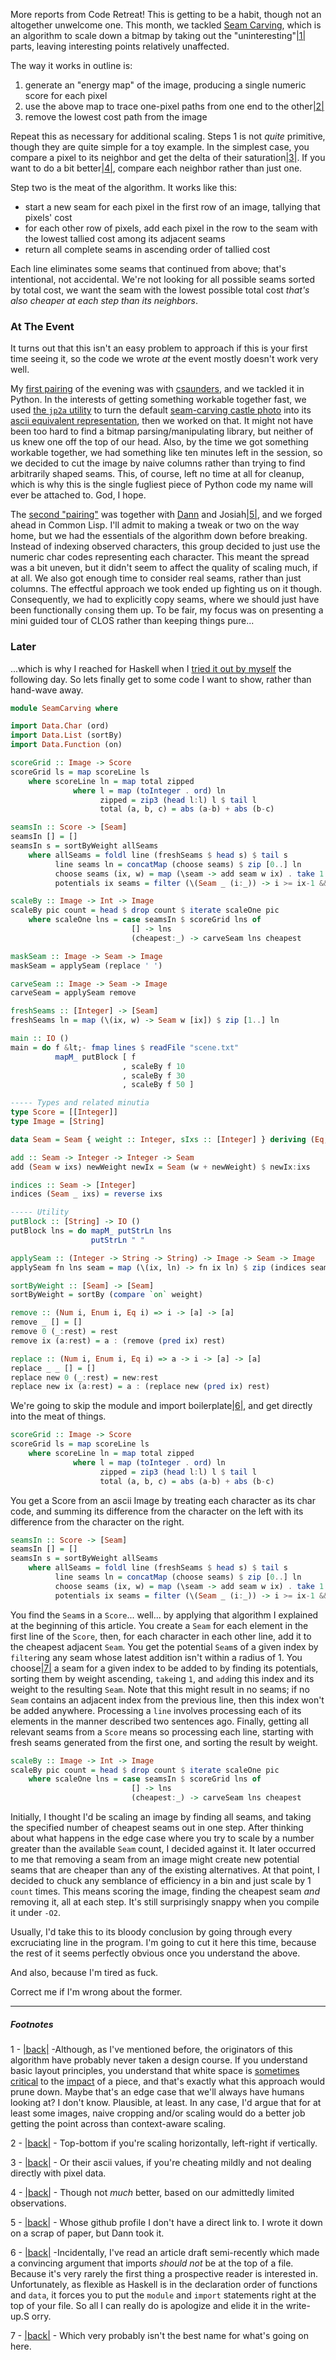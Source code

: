 More reports from Code Retreat! This is getting to be a habit, though not an altogether unwelcome one. This month, we tackled [Seam Carving](en.wikipedia.org/wiki/Seam_carving), which is an algorithm to scale down a bitmap by taking out the "uninteresting"<a name="note-Wed-Oct-22-234842EDT-2014"></a>[|1|](#foot-Wed-Oct-22-234842EDT-2014) parts, leaving interesting points relatively unaffected.

The way it works in outline is:

1.   generate an "energy map" of the image, producing a single numeric score for each pixel
1.   use the above map to trace one-pixel paths from one end to the other<a name="note-Wed-Oct-22-234846EDT-2014"></a>[|2|](#foot-Wed-Oct-22-234846EDT-2014)
1.   remove the lowest cost path from the image

Repeat this as necessary for additional scaling. Steps 1 is not *quite* primitive, though they are quite simple for a toy example. In the simplest case, you compare a pixel to its neighbor and get the delta of their saturation<a name="note-Wed-Oct-22-234849EDT-2014"></a>[|3|](#foot-Wed-Oct-22-234849EDT-2014). If you want to do a bit better<a name="note-Wed-Oct-22-234852EDT-2014"></a>[|4|](#foot-Wed-Oct-22-234852EDT-2014), compare each neighbor rather than just one.

Step two is the meat of the algorithm. It works like this:

-   start a new seam for each pixel in the first row of an image, tallying that pixels' cost
-   for each other row of pixels, add each pixel in the row to the seam with the lowest tallied cost among its adjacent seams
-   return all complete seams in ascending order of tallied cost

Each line eliminates some seams that continued from above; that's intentional, not accidental. We're not looking for all possible seams sorted by total cost, we want the seam with the lowest possible total cost *that's also cheaper at each step than its neighbors*.

### <a name="at-the-event" href="#at-the-event"></a>At The Event

It turns out that this isn't an easy problem to approach if this is your first time seeing it, so the code we wrote *at* the event mostly doesn't work very well.

My [first pairing](https://github.com/CodeRetreatTO/projects/blob/master/2014-10-seam-carving/csaunders-and-inaimathi.py) of the evening was with [csaunders](https://github.com/csaunders), and we tackled it in Python. In the interests of getting something workable together fast, we used [the `jp2a` utility](https://packages.debian.org/wheezy/jp2a) to turn the default [seam-carving castle photo](http://en.wikipedia.org/wiki/Seam_carving#mediaviewer/File:Broadway_tower_edit.jpg) into its [ascii equivalent representation](https://github.com/CodeRetreatTO/projects/blob/master/2014-10-seam-carving/scene.txt), then we worked on that. It might not have been too hard to find a bitmap parsing/manipulating library, but neither of us knew one off the top of our head. Also, by the time we got something workable together, we had something like ten minutes left in the session, so we decided to cut the image by naive columns rather than trying to find arbitrarily shaped seams. This, of course, left no time at all for cleanup, which is why this is the single fugliest piece of Python code my name will ever be attached to. God, I hope.

The [second "pairing"](https://github.com/CodeRetreatTO/projects/blob/master/2014-10-seam-carving/dann-josiah-and-inaimathi.lisp) was together with [Dann](https://github.com/dxnn) and Josiah<a name="note-Wed-Oct-22-234855EDT-2014"></a>[|5|](#foot-Wed-Oct-22-234855EDT-2014), and we forged ahead in Common Lisp. I'll admit to making a tweak or two on the way home, but we had the essentials of the algorithm down before breaking. Instead of indexing observed characters, this group decided to just use the numeric char codes representing each character. This meant the spread was a bit uneven, but it didn't seem to affect the quality of scaling much, if at all. We also got enough time to consider real seams, rather than just columns. The effectful approach we took ended up fighting us on it though. Consequently, we had to explicitly copy seams, where we should just have been functionally `cons`ing them up. To be fair, my focus was on presenting a mini guided tour of CLOS rather than keeping things pure...

### <a name="later" href="#later"></a>Later

...which is why I reached for Haskell when I [tried it out by myself](https://github.com/CodeRetreatTO/projects/blob/master/2014-10-seam-carving/inaimathi.hs) the following day. So lets finally get to some code I want to show, rather than hand-wave away.

```haskell
module SeamCarving where

import Data.Char (ord)
import Data.List (sortBy)
import Data.Function (on)

scoreGrid :: Image -> Score
scoreGrid ls = map scoreLine ls
    where scoreLine ln = map total zipped
              where l = map (toInteger . ord) ln
                    zipped = zip3 (head l:l) l $ tail l
                    total (a, b, c) = abs (a-b) + abs (b-c)

seamsIn :: Score -> [Seam]
seamsIn [] = []
seamsIn s = sortByWeight allSeams
    where allSeams = foldl line (freshSeams $ head s) $ tail s
          line seams ln = concatMap (choose seams) $ zip [0..] ln
          choose seams (ix, w) = map (\seam -> add seam w ix) . take 1 . sortByWeight $ potentials ix seams
          potentials ix seams = filter (\(Seam _ (i:_)) -> i >= ix-1 && ix+1 >= i) seams

scaleBy :: Image -> Int -> Image
scaleBy pic count = head $ drop count $ iterate scaleOne pic
    where scaleOne lns = case seamsIn $ scoreGrid lns of
                           [] -> lns
                           (cheapest:_) -> carveSeam lns cheapest

maskSeam :: Image -> Seam -> Image
maskSeam = applySeam (replace ' ')

carveSeam :: Image -> Seam -> Image
carveSeam = applySeam remove

freshSeams :: [Integer] -> [Seam]
freshSeams ln = map (\(ix, w) -> Seam w [ix]) $ zip [1..] ln

main :: IO ()
main = do f &lt;- fmap lines $ readFile "scene.txt"
          mapM_ putBlock [ f
                         , scaleBy f 10
                         , scaleBy f 30
                         , scaleBy f 50 ]

----- Types and related minutia
type Score = [[Integer]]
type Image = [String]

data Seam = Seam { weight :: Integer, sIxs :: [Integer] } deriving (Eq, Ord, Show) 

add :: Seam -> Integer -> Integer -> Seam
add (Seam w ixs) newWeight newIx = Seam (w + newWeight) $ newIx:ixs

indices :: Seam -> [Integer]
indices (Seam _ ixs) = reverse ixs

----- Utility
putBlock :: [String] -> IO ()
putBlock lns = do mapM_ putStrLn lns
                  putStrLn " "

applySeam :: (Integer -> String -> String) -> Image -> Seam -> Image
applySeam fn lns seam = map (\(ix, ln) -> fn ix ln) $ zip (indices seam) lns

sortByWeight :: [Seam] -> [Seam]
sortByWeight = sortBy (compare `on` weight)

remove :: (Num i, Enum i, Eq i) => i -> [a] -> [a]
remove _ [] = []
remove 0 (_:rest) = rest
remove ix (a:rest) = a : (remove (pred ix) rest)

replace :: (Num i, Enum i, Eq i) => a -> i -> [a] -> [a]
replace _ _ [] = []
replace new 0 (_:rest) = new:rest
replace new ix (a:rest) = a : (replace new (pred ix) rest)
```

We're going to skip the module and import boilerplate<a name="note-Wed-Oct-22-234904EDT-2014"></a>[|6|](#foot-Wed-Oct-22-234904EDT-2014), and get directly into the meat of things.

```haskell
scoreGrid :: Image -> Score
scoreGrid ls = map scoreLine ls
    where scoreLine ln = map total zipped
              where l = map (toInteger . ord) ln
                    zipped = zip3 (head l:l) l $ tail l
                    total (a, b, c) = abs (a-b) + abs (b-c)
```

You get a Score from an ascii Image by treating each character as its char code, and summing its difference from the character on the left with its difference from the character on the right.

```haskell
seamsIn :: Score -> [Seam]
seamsIn [] = []
seamsIn s = sortByWeight allSeams
    where allSeams = foldl line (freshSeams $ head s) $ tail s
          line seams ln = concatMap (choose seams) $ zip [0..] ln
          choose seams (ix, w) = map (\seam -> add seam w ix) . take 1 . sortByWeight $ potentials ix seams
          potentials ix seams = filter (\(Seam _ (i:_)) -> i >= ix-1 && ix+1 >= i) seams
```

You find the `Seam`s in a `Score`... well... by applying that algorithm I explained at the beginning of this article. You create a `Seam` for each element in the first line of the `Score`, then, for each character in each other line, add it to the cheapest adjacent `Seam`. You get the potential `Seam`s of a given index by `filter`ing any seam whose latest addition isn't within a radius of 1. You choose<a name="note-Wed-Oct-22-234910EDT-2014"></a>[|7|](#foot-Wed-Oct-22-234910EDT-2014) a seam for a given index to be added to by finding its potentials, sorting them by weight ascending, `take`ing `1`, and `add`ing this index and its weight to the resulting `Seam`. Note that this might result in no seams; if no `Seam` contains an adjacent index from the previous line, then this index won't be added anywhere. Processing a `line` involves processing each of its elements in the manner described two sentences ago. Finally, getting all relevant seams from a `Score` means so processing each line, starting with fresh seams generated from the first one, and sorting the result by weight.

```haskell
scaleBy :: Image -> Int -> Image
scaleBy pic count = head $ drop count $ iterate scaleOne pic
    where scaleOne lns = case seamsIn $ scoreGrid lns of
                           [] -> lns
                           (cheapest:_) -> carveSeam lns cheapest
```

Initially, I thought I'd be scaling an image by finding all seams, and taking the specified number of cheapest seams out in one step. After thinking about what happens in the edge case where you try to scale by a number greater than the available `Seam` count, I decided against it. It later occurred to me that removing a seam from an image might create new potential seams that are cheaper than any of the existing alternatives. At that point, I decided to chuck any semblance of efficiency in a bin and just scale by 1 `count` times. This means scoring the image, finding the cheapest seam *and* removing it, all at each step. It's still surprisingly snappy when you compile it under `-O2`.

Usually, I'd take this to its bloody conclusion by going through every excruciating line in the program. I'm going to cut it here this time, because the rest of it seems perfectly obvious once you understand the above.

And also, because I'm tired as fuck.

Correct me if I'm wrong about the former.

* * *
##### Footnotes

1 - <a name="foot-Wed-Oct-22-234842EDT-2014"></a>[|back|](#note-Wed-Oct-22-234842EDT-2014) -Although, as I've mentioned before, the originators of this algorithm have probably never taken a design course. If you understand basic layout principles, you understand that white space is [sometimes](http://www.shutterstock.com/video/clip-673189-stock-footage-wind-turbines-producing-clean-alternative-energy-in-barren-landscape.html?src=rel/671428:4) [critical](http://en.wikipedia.org/wiki/Think_Small) to the [impact](http://en.wikipedia.org/wiki/Pale_Blue_Dot#mediaviewer/File:Pale_Blue_Dot.png) of a piece, and that's exactly what this approach would prune down. Maybe that's an edge case that we'll always have humans looking at? I don't know. Plausible, at least. In any case, I'd argue that for at least some images, naive cropping and/or scaling would do a better job getting the point across than context-aware scaling.

2 - <a name="foot-Wed-Oct-22-234846EDT-2014"></a>[|back|](#note-Wed-Oct-22-234846EDT-2014) - Top-bottom if you're scaling horizontally, left-right if vertically.

3 - <a name="foot-Wed-Oct-22-234849EDT-2014"></a>[|back|](#note-Wed-Oct-22-234849EDT-2014) - Or their ascii values, if you're cheating mildly and not dealing directly with pixel data.

4 - <a name="foot-Wed-Oct-22-234852EDT-2014"></a>[|back|](#note-Wed-Oct-22-234852EDT-2014) - Though not *much* better, based on our admittedly limited observations.

5 - <a name="foot-Wed-Oct-22-234855EDT-2014"></a>[|back|](#note-Wed-Oct-22-234855EDT-2014) - Whose github profile I don't have a direct link to. I wrote it down on a scrap of paper, but Dann took it.

6 - <a name="foot-Wed-Oct-22-234904EDT-2014"></a>[|back|](#note-Wed-Oct-22-234904EDT-2014) -Incidentally, I've read an article draft semi-recently which made a convincing argument that imports *should not* be at the top of a file. Because it's very rarely the first thing a prospective reader is interested in. Unfortunately, as flexible as Haskell is in the declaration order of functions and `data`, it forces you to put the `module` and `import` statements right at the top of your file. So all I can really do is apologize and elide it in the write-up.S orry.

7 - <a name="foot-Wed-Oct-22-234910EDT-2014"></a>[|back|](#note-Wed-Oct-22-234910EDT-2014) - Which very probably isn't the best name for what's going on here.
